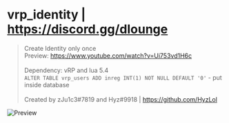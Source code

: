 # vrp_identity | https://discord.gg/dlounge

> Create Identity only once
> <br/>Preview: https://www.youtube.com/watch?v=Ui753vd1H6c
> <br/>
> <br/>Dependency: vRP and lua 5.4
> <br/> `ALTER TABLE vrp_users ADD inreg INT(1) NOT NULL DEFAULT '0'` - put inside database
> <br/>
> <br/> Created by zJu1c3#7819 and Hyz#9918 | https://github.com/HyzLol

![Preview](https://cdn.discordapp.com/attachments/829477911253483531/932283223273250877/unknown.png)
